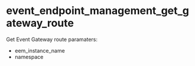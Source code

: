 # event_endpoint_management_get_gateway_route

Get Event Gateway route
paramaters:
- eem_instance_name
- namespace
